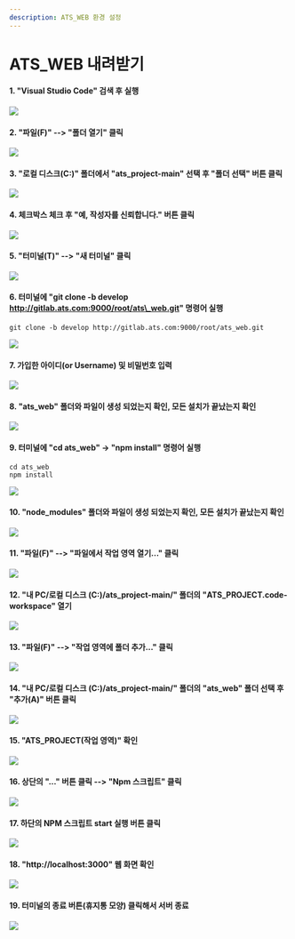 ```yaml
---
description: ATS_WEB 환경 설정
---
```


# ATS\_WEB 내려받기

#### 1. "Visual Studio Code" 검색 후 실행 &#x20;

![](../.gitbook/assets/exs\_01.png)

#### 2. "파일(F)" --> "폴더 열기" 클릭&#x20;

![](../.gitbook/assets/exs\_02.png)

#### 3. "로컬 디스크(C:)" 폴더에서 "ats\_project-main" 선택 후 "폴더 선택" 버튼 클릭&#x20;

![](../.gitbook/assets/exs\_03.png)

#### 4. 체크박스 체크 후 "예, 작성자를 신뢰합니다." 버튼 클릭 &#x20;

![](../.gitbook/assets/gd\_00.png)

#### 5. "터미널(T)" --> "새 터미널" 클릭&#x20;

![](../.gitbook/assets/gc2\_01.png)

#### 6. 터미널에 "git clone -b develop http://gitlab.ats.com:9000/root/ats\_web.git" 명령어 실행 &#x20;

```
git clone -b develop http://gitlab.ats.com:9000/root/ats_web.git
```

![](../.gitbook/assets/gc2\_02.png)

#### 7. 가입한 아이디(or Username) 및 비밀번호 입력

![](../.gitbook/assets/gd\_03.png)

#### 8. "ats\_web" 폴더와 파일이 생성 되었는지 확인, 모든 설치가 끝났는지 확인 &#x20;

![](../.gitbook/assets/gc2\_03.png)

#### 9. 터미널에 "cd ats\_web" -> "npm install" 명령어 실행 &#x20;

```
cd ats_web
npm install
```

![](../.gitbook/assets/gc2\_04.png)

#### 10. "node\_modules" 폴더와 파일이 생성 되었는지 확인, 모든 설치가 끝났는지 확인 &#x20;

![](../.gitbook/assets/gc2\_05.png)

#### 11. "파일(F)" --> "파일에서 작업 영역 열기..." 클릭&#x20;

![](../.gitbook/assets/gc2\_06.png)

#### 12. "내 PC/로컬 디스크 (C:)/ats\_project-main/" 폴더의 "ATS\_PROJECT.code-workspace" 열기&#x20;

![](../.gitbook/assets/gc2\_07.png)

#### 13. "파일(F)" --> "작업 영역에 폴더 추가..." 클릭 &#x20;

![](../.gitbook/assets/gc2\_08.png)

#### 14. "내 PC/로컬 디스크 (C:)/ats\_project-main/" 폴더의 "ats\_web" 폴더 선택 후 "추가(A)" 버튼 클릭&#x20;

![](../.gitbook/assets/gc2\_09.png)

#### 15. "ATS\_PROJECT(작업 영역)" 확인&#x20;

![](../.gitbook/assets/gc2\_10.png)

#### 16. 상단의 "..." 버튼 클릭 --> "Npm 스크립트" 클릭&#x20;

![](../.gitbook/assets/gc2\_11.png)

#### 17. 하단의 NPM 스크립트 start 실행 버튼 클릭&#x20;

![](../.gitbook/assets/gc2\_12.png)

#### 18. "http://localhost:3000" 웹 화면 확인&#x20;

![](../.gitbook/assets/gc2\_13.png)

#### 19. 터미널의 종료 버튼(휴지통 모양) 클릭해서 서버 종료&#x20;

![](../.gitbook/assets/gc2\_14.png)

